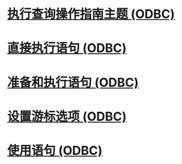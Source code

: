 # [执行查询操作指南主题 (ODBC)](executing-queries-how-to-topics-odbc.md)
# [直接执行语句 (ODBC)](execute-a-statement-directly-odbc.md)
# [准备和执行语句 (ODBC)](prepare-and-execute-a-statement-odbc.md)
# [设置游标选项 (ODBC)](set-cursor-options-odbc.md)
# [使用语句 (ODBC)](use-a-statement-odbc.md)

